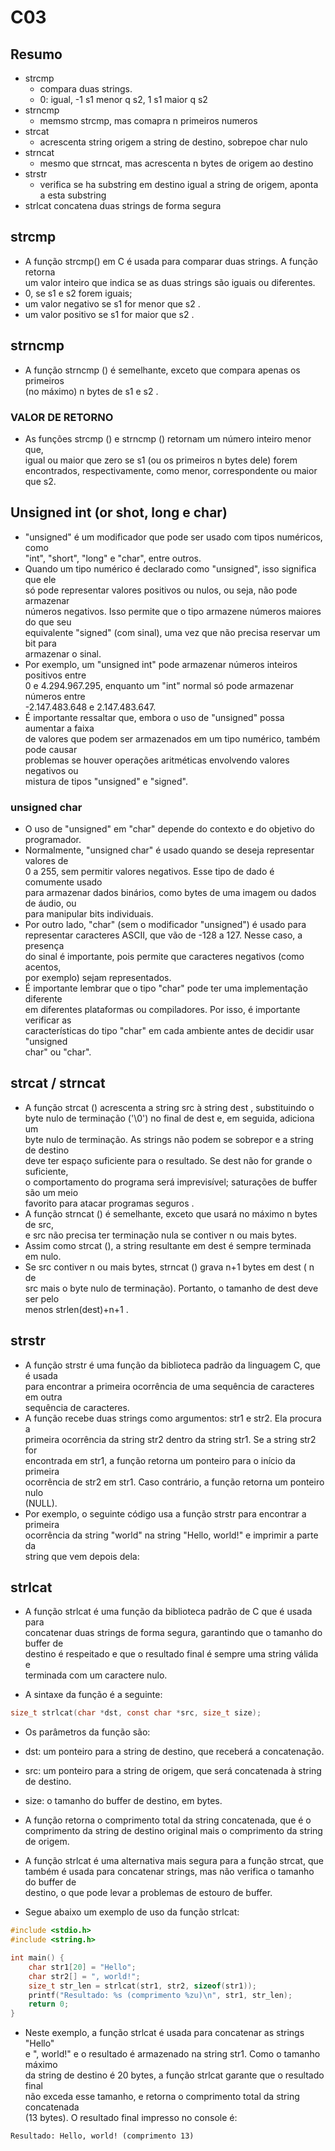 # C03

## Resumo
- strcmp
    - compara duas strings.
    - 0: igual, -1 s1 menor q s2, 1 s1 maior q s2
- strncmp
    - memsmo strcmp, mas comapra n primeiros numeros
- strcat
    - acrescenta string origem a string de destino, sobrepoe char nulo
- strncat
    - mesmo que strncat, mas acrescenta n bytes de origem ao destino
- strstr
    - verifica se ha substring em destino igual a string de origem, aponta\
    a esta substring 
- strlcat concatena duas strings de forma segura

## strcmp
- A função strcmp() em C é usada para comparar duas strings. A função retorna\
um valor inteiro que indica se as duas strings são iguais ou diferentes.
 - 0, se s1 e s2 forem iguais;
 - um valor negativo se s1 for menor que s2 .
 - um valor positivo se s1 for maior que s2 .

## strncmp
- A função strncmp () é semelhante, exceto que compara apenas os primeiros\
(no máximo) n bytes de s1 e s2 .

### VALOR DE RETORNO
- As funções strcmp () e strncmp () retornam um número inteiro menor que,\
igual ou maior que zero se s1 (ou os primeiros n bytes dele) forem\
encontrados, respectivamente, como menor, correspondente ou maior que s2.

## Unsigned int (or shot, long e char)
- "unsigned" é um modificador que pode ser usado com tipos numéricos, como\
"int", "short", "long" e "char", entre outros.
- Quando um tipo numérico é declarado como "unsigned", isso significa que ele\
só pode representar valores positivos ou nulos, ou seja, não pode armazenar\
números negativos. Isso permite que o tipo armazene números maiores do que seu\
equivalente "signed" (com sinal), uma vez que não precisa reservar um bit para\
armazenar o sinal.
- Por exemplo, um "unsigned int" pode armazenar números inteiros positivos entre\
0 e 4.294.967.295, enquanto um "int" normal só pode armazenar números entre\
-2.147.483.648 e 2.147.483.647.
- É importante ressaltar que, embora o uso de "unsigned" possa aumentar a faixa\
de valores que podem ser armazenados em um tipo numérico, também pode causar\
problemas se houver operações aritméticas envolvendo valores negativos ou\
mistura de tipos "unsigned" e "signed".

### unsigned char
- O uso de "unsigned" em "char" depende do contexto e do objetivo do programador.
- Normalmente, "unsigned char" é usado quando se deseja representar valores de\
0 a 255, sem permitir valores negativos. Esse tipo de dado é comumente usado\
para armazenar dados binários, como bytes de uma imagem ou dados de áudio, ou\
para manipular bits individuais.
- Por outro lado, "char" (sem o modificador "unsigned") é usado para\
representar caracteres ASCII, que vão de -128 a 127. Nesse caso, a presença\
do sinal é importante, pois permite que caracteres negativos (como acentos,\
por exemplo) sejam representados.
- É importante lembrar que o tipo "char" pode ter uma implementação diferente\
em diferentes plataformas ou compiladores. Por isso, é importante verificar as\
características do tipo "char" em cada ambiente antes de decidir usar "unsigned\
char" ou "char".

## strcat / strncat
- A função strcat () acrescenta a string src à string dest , substituindo o\
byte nulo de terminação ('\0') no final de dest e, em seguida, adiciona um\
byte nulo de terminação. As strings não podem se sobrepor e a string de destino\
deve ter espaço suficiente para o resultado. Se dest não for grande o suficiente,\
o comportamento do programa será imprevisível; saturações de buffer são um meio\
favorito para atacar programas seguros .
- A função strncat () é semelhante, exceto que usará no máximo n bytes de src,\
e src não precisa ter terminação nula se contiver n ou mais bytes.
- Assim como strcat (), a string resultante em dest é sempre terminada em nulo.
- Se src contiver n ou mais bytes, strncat () grava n+1 bytes em dest ( n de\
src mais o byte nulo de terminação). Portanto, o tamanho de dest deve ser pelo\
menos strlen(dest)+n+1 .

## strstr
- A função strstr é uma função da biblioteca padrão da linguagem C, que é usada\
para encontrar a primeira ocorrência de uma sequência de caracteres em outra\
sequência de caracteres.
- A função recebe duas strings como argumentos: str1 e str2. Ela procura a\
primeira ocorrência da string str2 dentro da string str1. Se a string str2 for\
encontrada em str1, a função retorna um ponteiro para o início da primeira\
ocorrência de str2 em str1. Caso contrário, a função retorna um ponteiro nulo\
(NULL).
- Por exemplo, o seguinte código usa a função strstr para encontrar a primeira\
ocorrência da string "world" na string "Hello, world!" e imprimir a parte da\
string que vem depois dela:

## strlcat
- A função strlcat é uma função da biblioteca padrão de C que é usada para\
concatenar duas strings de forma segura, garantindo que o tamanho do buffer de\
destino é respeitado e que o resultado final é sempre uma string válida e\
terminada com um caractere nulo.

- A sintaxe da função é a seguinte:

```c
size_t strlcat(char *dst, const char *src, size_t size);
```
- Os parâmetros da função são:
 - dst: um ponteiro para a string de destino, que receberá a concatenação.
 - src: um ponteiro para a string de origem, que será concatenada à string\
 de destino.
 - size: o tamanho do buffer de destino, em bytes.

- A função retorna o comprimento total da string concatenada, que é o\
comprimento da string de destino original mais o comprimento da string\
de origem.
- A função strlcat é uma alternativa mais segura para a função strcat, que\
também é usada para concatenar strings, mas não verifica o tamanho do buffer de\
destino, o que pode levar a problemas de estouro de buffer.
- Segue abaixo um exemplo de uso da função strlcat:
```c
#include <stdio.h>
#include <string.h>

int main() {
    char str1[20] = "Hello";
    char str2[] = ", world!";
    size_t str_len = strlcat(str1, str2, sizeof(str1));
    printf("Resultado: %s (comprimento %zu)\n", str1, str_len);
    return 0;
}
```
- Neste exemplo, a função strlcat é usada para concatenar as strings "Hello"\
e ", world!" e o resultado é armazenado na string str1. Como o tamanho máximo\
da string de destino é 20 bytes, a função strlcat garante que o resultado final\
não exceda esse tamanho, e retorna o comprimento total da string concatenada\
(13 bytes). O resultado final impresso no console é:

```
Resultado: Hello, world! (comprimento 13)
```
